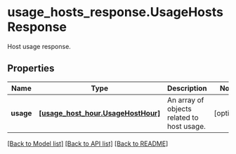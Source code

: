 # usage_hosts_response.UsageHostsResponse

Host usage response.
## Properties
Name | Type | Description | Notes
------------ | ------------- | ------------- | -------------
**usage** | [**[usage_host_hour.UsageHostHour]**](UsageHostHour.md) | An array of objects related to host usage. | [optional] 

[[Back to Model list]](README.md#documentation-for-models) [[Back to API list]](README.md#documentation-for-api-endpoints) [[Back to README]](README.md)


